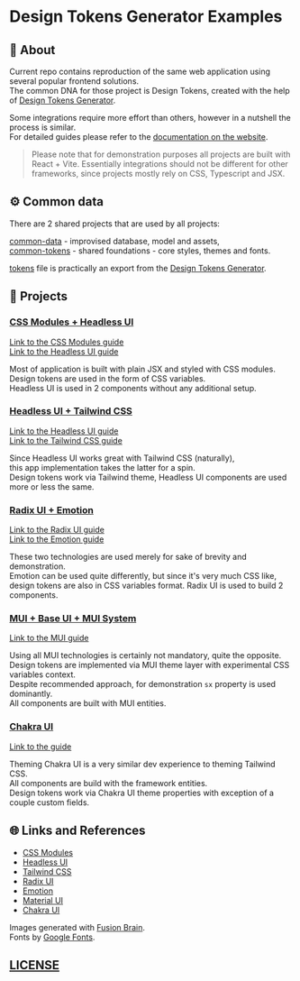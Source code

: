 # Design Tokens Generator Examples

## 👀 About

Current repo contains reproduction of the same web application using several popular frontend solutions.  
The common DNA for those project is Design Tokens, created with the help of [Design Tokens Generator](https://www.design-tokens.dev/).

Some integrations require more effort than others, however in a nutshell the process is similar.  
For detailed guides please refer to the [documentation on the website](https://www.design-tokens.dev/guides).

> Please note that for demonstration purposes all projects are built with React + Vite. Essentially integrations should not be different for other frameworks, since projects mostly rely on CSS, Typescript and JSX.


## ⚙️ Common data

There are 2 shared projects that are used by all projects:

[common-data](./common-data/) - improvised database, model and assets,  
[common-tokens](./common-tokens/) - shared foundations - core styles, themes and fonts.

[tokens](./common-tokens/styles/tokens.css) file is practically an export from the [Design Tokens Generator](https://www.design-tokens.dev/).


## 📖 Projects

### [CSS Modules + Headless UI](./headless-ui-react/)

[Link to the CSS Modules guide](https://www.design-tokens.dev/guides/css-modules)  
[Link to the Headless UI guide](https://www.design-tokens.dev/guides/headless-ui)  

Most of application is built with plain JSX and styled with CSS modules.  
Design tokens are used in the form of CSS variables.  
Headless UI is used in 2 components without any additional setup.


### [Headless UI + Tailwind CSS](./headless-ui-tw-react/)

[Link to the Headless UI guide](https://www.design-tokens.dev/guides/headless-ui)  
[Link to the Tailwind CSS guide](https://www.design-tokens.dev/guides/tailwind-css)  

Since Headless UI works great with Tailwind CSS (naturally),  
this app implementation takes the latter for a spin.  
Design tokens work via Tailwind theme, Headless UI components are used more or less the same.


### [Radix UI + Emotion](./radix-ui-react/)

[Link to the Radix UI guide](https://www.design-tokens.dev/guides/radix-ui)  
[Link to the Emotion guide](https://www.design-tokens.dev/guides/emotion)  

These two technologies are used merely for sake of brevity and demonstration.  
Emotion can be used quite differently, but since it's very much CSS like,  
design tokens are also in CSS variables format. Radix UI is used to build 2 components.


### [MUI + Base UI + MUI System](./mui-base-system/)

[Link to the MUI guide](https://www.design-tokens.dev/guides/mui)  

Using all MUI technologies is certainly not mandatory, quite the opposite.  
Design tokens are implemented via MUI theme layer with experimental CSS variables context.  
Despite recommended approach, for demonstration `sx` property is used dominantly.  
All components are built with MUI entities.

### [Chakra UI](./chakra-ui-react/)

[Link to the guide](https://www.design-tokens.dev/guides/chakra-ui)

Theming Chakra UI is a very similar dev experience to theming Tailwind CSS.  
All components are build with the framework entities.  
Design tokens work via Chakra UI theme properties with exception of a couple custom fields.


## 🌐 Links and References

- [CSS Modules](https://github.com/css-modules/css-modules)
- [Headless UI](https://headlessui.com/)
- [Tailwind CSS](https://tailwindcss.com/)
- [Radix UI](https://www.radix-ui.com/)
- [Emotion](https://emotion.sh/)
- [Material UI](https://mui.com/)
- [Chakra UI](https://chakra-ui.com/)

Images generated with [Fusion Brain](https://fusionbrain.ai/en/).  
Fonts by [Google Fonts](https://fonts.google.com/).


## [LICENSE](./LICENSE)
